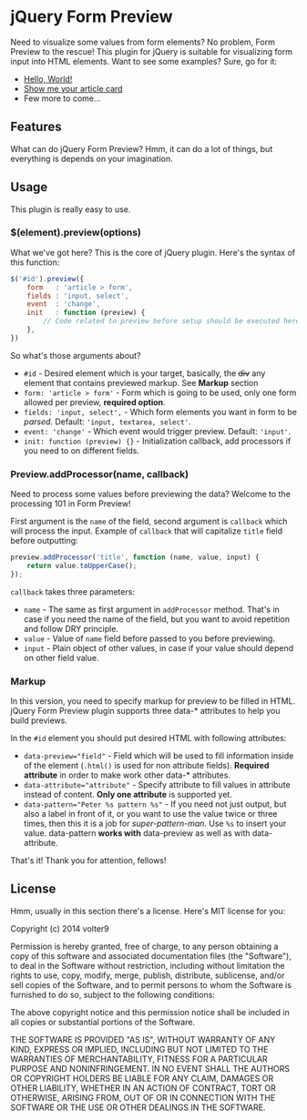 # jQuery Form Preview

Need to visualize some values from form elements? No problem, Form Preview to the rescue!
This plugin for jQuery is suitable for visualizing form input into HTML elements. Want to see some examples? Sure, go for it:

* [Hello, World!](http://jsfiddle.net/volter9/5gykse6u/)
* [Show me your article card](http://jsfiddle.net/volter9/L1x151zf/)
* Few more to come...

## Features

What can do jQuery Form Preview? Hmm, it can do a lot of things, but everything is depends on your imagination.

## Usage

This plugin is really easy to use.

### $(element).preview(options)

What we've got here? This is the core of jQuery plugin. Here's the syntax of this function:

```js
$('#id').preview({
	form   : 'article > form',
	fields : 'input, select',
	event  : 'change',
	init   : function (preview) {
		// Code related to preview before setup should be executed here
	},
})
```

So what's those arguments about?

* `#id` - Desired element which is your target, basically, the ~~div~~ any element that contains previewed markup. See **Markup** section
* `form: 'article > form'` - Form which is going to be used, only one form allowed per preview, **required option**.
* `fields: 'input, select',` - Which form elements you want in form to be *parsed*. Default: `'input, textarea, select'`.
* `event: 'change'` - Which event would trigger preview. Default: `'input'`.
* `init: function (preview) {}` - Initialization callback, add processors if you need to on different fields.

### Preview.addProcessor(name, callback)

Need to process some values before previewing the data? Welcome to the processing 101 in Form Preview!

First argument is the `name` of the field, second argument is `callback` which will process the input. Example of `callback` that will capitalize `title` field before outputting:

```js
preview.addProcessor('title', function (name, value, input) {
	return value.toUpperCase();
});
```

`callback` takes three parameters:

* `name` - The same as first argument in `addProcessor` method. That's in case if you need the name of the field, but you want to avoid repetition and follow DRY principle.
* `value` - Value of `name` field before passed to you before previewing.
* `input` - Plain object of other values, in case if your value should depend on other field value.

### Markup

In this version, you need to specify markup for preview to be filled in HTML.
jQuery Form Preview plugin supports three data-* attributes to help you build previews.

In the `#id` element you should put desired HTML with following attributes:

* `data-preview="field"` - Field which will be used to fill information inside of the element (`.html()` is used for non attribute fields). **Required attribute** in order to make work other data-* attributes.
* `data-attribute="attribute"` - Specify attribute to fill values in attribute instead of content. **Only one attribute** is supported yet.
* `data-pattern="Peter %s pattern %s"` - If you need not just output, but also a label in front of it, or you want to use the value twice or three times, then this it is a job for *super-pattern-man*. Use `%s` to insert your value. data-pattern **works with** data-preview as well as with data-attribute.

That's it! Thank you for attention, fellows!

## License

Hmm, usually in this section there's a license. Here's MIT license for you:

Copyright (c) 2014 volter9

Permission is hereby granted, free of charge, to any person obtaining a copy
of this software and associated documentation files (the "Software"), to deal
in the Software without restriction, including without limitation the rights
to use, copy, modify, merge, publish, distribute, sublicense, and/or sell
copies of the Software, and to permit persons to whom the Software is
furnished to do so, subject to the following conditions:

The above copyright notice and this permission notice shall be included in
all copies or substantial portions of the Software.

THE SOFTWARE IS PROVIDED "AS IS", WITHOUT WARRANTY OF ANY KIND, EXPRESS OR
IMPLIED, INCLUDING BUT NOT LIMITED TO THE WARRANTIES OF MERCHANTABILITY,
FITNESS FOR A PARTICULAR PURPOSE AND NONINFRINGEMENT. IN NO EVENT SHALL THE
AUTHORS OR COPYRIGHT HOLDERS BE LIABLE FOR ANY CLAIM, DAMAGES OR OTHER
LIABILITY, WHETHER IN AN ACTION OF CONTRACT, TORT OR OTHERWISE, ARISING FROM,
OUT OF OR IN CONNECTION WITH THE SOFTWARE OR THE USE OR OTHER DEALINGS IN
THE SOFTWARE.